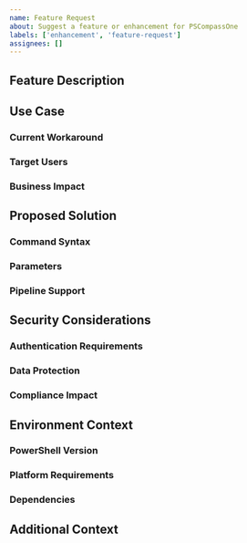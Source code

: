 ```yaml
---
name: Feature Request
about: Suggest a feature or enhancement for PSCompassOne
labels: ['enhancement', 'feature-request']
assignees: []
---
```


## Feature Description
<!--
Provide a clear and comprehensive description of the feature you'd like to see added to PSCompassOne.
Include the purpose, benefits, and scope of the proposed feature.
Minimum length: 100 characters
-->

## Use Case

### Current Workaround
<!--
Optional: Describe any existing workarounds or alternative solutions currently in use
-->

### Target Users
<!--
Required: Specify the roles and types of users who would benefit from this feature
Example: Security Engineers, IT Administrators, SOC Analysts
-->

### Business Impact
<!--
Required: Describe the expected benefits and impact on security operations or workflow
-->

## Proposed Solution
<!--
Provide a detailed description of how you envision this feature working
-->

### Command Syntax
<!--
Optional: Suggest PowerShell cmdlet syntax following Verb-Noun convention
Example: Get-PSCompassOneAssetRelationship
-->

### Parameters
<!--
Optional: List proposed parameters, their types, and purpose
Example:
-AssetId <string>
    The unique identifier of the asset
-->

### Pipeline Support
<!--
Optional: Describe desired pipeline behavior and integration
Example: Should accept input from Get-PSCompassOneAsset
-->

## Security Considerations

### Authentication Requirements
<!--
Required: Specify authentication and authorization needs
Example: Requires API key authentication, role-based access control
-->

### Data Protection
<!--
Required: Detail sensitive data handling requirements
Example: Encryption requirements, secure parameter handling
-->

### Compliance Impact
<!--
Required: List any compliance considerations or requirements
Example: HIPAA compliance, audit logging requirements
-->

## Environment Context

### PowerShell Version
<!--
Required: Specify minimum PowerShell version needed (5.1 or 7.x)
-->

### Platform Requirements
<!--
Required: List specific Windows/Linux/macOS requirements or limitations
-->

### Dependencies
<!--
Required: List any additional module or system dependencies
-->

## Additional Context
<!--
Optional: Provide any other context, screenshots, or examples about the feature request
-->

<!-- 
SECURITY WARNINGS:
- Do not include API keys, credentials, or sensitive information in examples
- Ensure proposed features align with PowerShell security best practices
- Consider authentication, authorization, and data protection implications
-->